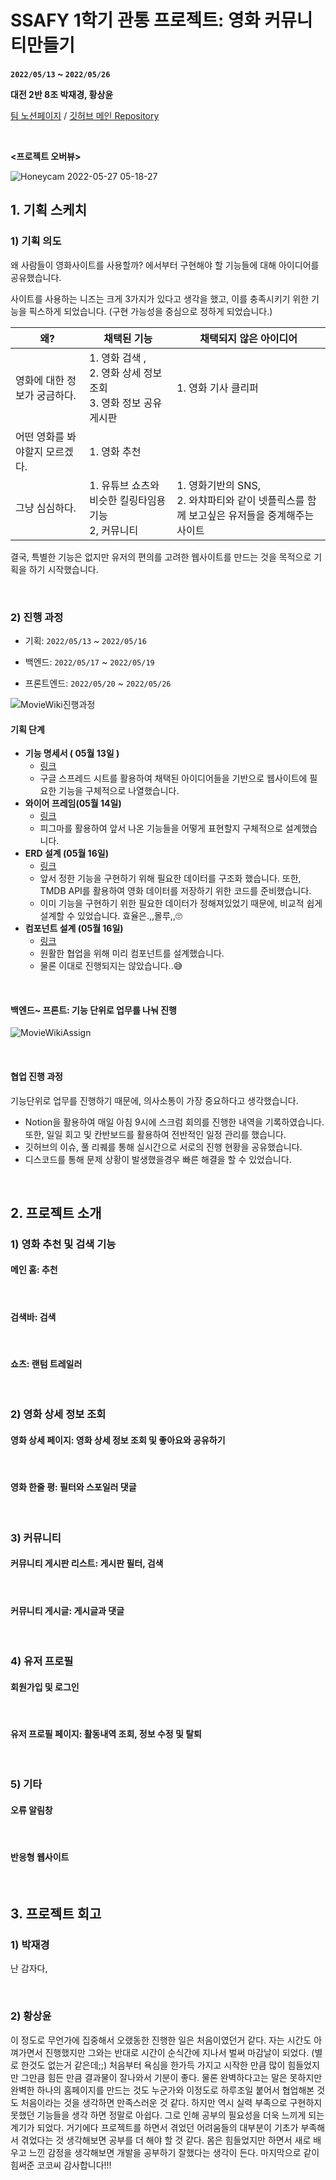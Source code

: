 # SSAFY 1학기 관통 프로젝트: 영화 커뮤니티만들기

 **`2022/05/13` ~ `2022/05/26`**

**대전 2반 8조 박재경, 황상윤**

[팀 노션페이지](https://evanescent-tuba-146.notion.site/d71f0e701e314d7abfcf72ede38fe8b6)  /  [깃허브 메인 Repository](https://github.com/JaeKP/MovieWiki)

<br>

**<프로젝트 오버뷰>**

![Honeycam 2022-05-27 05-18-27](https://raw.githubusercontent.com/shrewslampe/image_sever/master/img/Honeycam%202022-05-27%2005-18-27.gif)



## 1. 기획 스케치

### 1) 기획 의도

왜 사람들이 영화사이트를 사용할까? 에서부터 구현해야 할 기능들에 대해 아이디어를 공유했습니다. 

사이트를 사용하는 니즈는 크게 3가지가 있다고 생각을 했고, 이를 충족시키기 위한 기능을 픽스하게 되었습니다. (구현 가능성을 중심으로 정하게 되었습니다.)

| 왜?                            | 채택된 기능                                                  | 채택되지 않은 아이디어                                       |
| ------------------------------ | ------------------------------------------------------------ | ------------------------------------------------------------ |
| 영화에 대한 정보가 궁금하다.   | 1. 영화 검색 , <br />2. 영화 상세 정보 조회  <br />3. 영화 정보 공유 게시판 | 1. 영화 기사 클리퍼                                          |
| 어떤 영화를 봐야할지 모르겠다. | 1. 영화 추천                                                 |                                                              |
| 그냥 심심하다.                 | 1. 유튜브 쇼츠와 비슷한 킬링타임용 기능<br />2,  커뮤니티    | 1. 영화기반의 SNS, <br />2. 와챠파티와 같이 넷플릭스를 함께 보고싶은 유저들을 중계해주는 사이트 |

결국, 특별한 기능은 없지만 유저의 편의를 고려한 웹사이트를 만드는 것을 목적으로 기획을 하기 시작했습니다. 

<br>

### 2)  진행 과정

- 기획: `2022/05/13`  ~ `2022/05/16`

- 백엔드: `2022/05/17`  ~ `2022/05/19`

- 프론트엔드: `2022/05/20` ~ `2022/05/26`

![MovieWiki진행과정](https://raw.githubusercontent.com/JaeKP/image_repo/main/img/MovieWiki%EC%A7%84%ED%96%89%EA%B3%BC%EC%A0%95.png)

#### 기획 단계 

- **기능 명세서 ( 05월 13일 )**
  - [링크](https://docs.google.com/spreadsheets/d/13-9IrDFRCBZyD7dkMfqYZtNMpP68iiz1fK5H-jnfsAM/edit?usp=sharing)
  - 구글 스프레드 시트를 활용하여 채택된 아이디어들을 기반으로 웹사이트에 필요한 기능을 구체적으로 나열했습니다.
- **와이어 프레임(05월 14일)**
  - [링크](https://www.figma.com/file/CqrSKHWMJg6BryWXfnyvXL/%EB%91%98%EC%BD%94%EC%BD%94-team-library?node-id=0%3A1)
  - 피그마를 활용하여 앞서 나온 기능들을 어떻게 표현할지 구체적으로 설계했습니다. 
- **ERD 설계 (05월 16일)**
  - [링크](https://evanescent-tuba-146.notion.site/Project-65922167b74447a49f2d13dcb46b7352)
  - 앞서 정한 기능을 구현하기 위해 필요한 데이터를 구조화 했습니다. 또한, TMDB API를 활용하여 영화 데이터를 저장하기 위한 코드를 준비했습니다. 
  - 이미 기능을 구현하기 위한 필요한 데이터가 정해져있었기 때문에, 비교적 쉽게 설계할 수 있었습니다. 효율은.,,몰루,,🙄
- **컴포넌트 설계 (05월 16일)**
  - [링크](https://evanescent-tuba-146.notion.site/Project-65922167b74447a49f2d13dcb46b7352)
  - 원활한 협업을 위해 미리 컴포넌트를 설계했습니다.
  - 물론 이대로 진행되지는 않았습니다..😅

<br>

#### 백엔드~ 프론트:  기능 단위로 업무를 나눠 진행

![MovieWikiAssign](https://raw.githubusercontent.com/JaeKP/image_repo/main/img/MovieWikiAssign.png)

<br>

#### 협업 진행 과정

기능단위로 업무를 진행하기 때문에, 의사소통이 가장 중요하다고 생각했습니다. 

- Notion을 활용하여 매일 아침 9시에 스크럼 회의를 진행한 내역을 기록하였습니다. 또한, 일일 회고 및 칸반보드를 활용하여 전반적인 일정 관리를 했습니다.
- 깃허브의 이슈, 풀 리퀘를 통해 실시간으로 서로의 진행 현황을 공유했습니다.
- 디스코드를 통해 문제 상황이 발생했을경우 빠른 해결을 할 수 있었습니다. 

<br>

## 2. 프로젝트 소개

### 1) 영화 추천 및 검색 기능

#### 메인 홈: 추천

<br>

#### 검색바: 검색

<br>

#### 쇼츠: 랜텀 트레일러

<br>

### 2) 영화 상세 정보 조회

#### 영화 상세 페이지: 영화 상세 정보 조회 및 좋아요와 공유하기

<br>

#### 영화 한줄 평: 필터와 스포일러 댓글

<br>

### 3) 커뮤니티 

#### 커뮤니티 게시판 리스트: 게시판 필터, 검색

<br>

#### 커뮤니티 게시글: 게시글과 댓글

<br>

### 4) 유저 프로필

#### 회원가입 및 로그인

<br>

#### 유저 프로필 페이지: 활동내역 조회, 정보 수정 및 탈퇴

<br>

### 5) 기타

#### 오류 알림창 

<br>

#### 반응형 웹사이트

<br>

## 3. 프로젝트 회고 

### 1)  박재경

난 감자다, 

<br>

### 2) 황상윤

이 정도로 무언가에 집중해서 오랬동한 진행한 일은 처음이였던거 같다. 자는 시간도 아껴가면서 진행했지만 그와는 반대로 시간이 순식간에 지나서 벌써 마감날이 되었다. (별로 한것도 없는거 같은데;;)  처음부터 욕심을 한가득 가지고 시작한 만큼 많이 힘들었지만 그만큼 힘든 만큼 결과물이 잘나와서 기분이 좋다. 물론 완벽하다고는 말은 못하지만 완벽한 하나의 홈페이지를 만드는 것도 누군가와 이정도로 하루조일 붙어서 협업해본 것도 처음이라는 것을 생각하면 만족스러운 것 같다. 하지만 역시 실력 부족으로 구현하지 못했던 기능들을 생각 하면 정말로 아쉽다. 그로 인해 공부의 필요성을 더욱 느끼게 되는 계기가 되었다. 거기에다 프로젝트를 하면서 겪었던 어려움들의 대부분이 기초가 부족해서 겪었다는 것 생각해보면 공부를 더 해야 할 것 같다. 몸은 힘들었지만 하면서 새로 배우고 느낀 감정을 생각해보면 개발을 공부하기 잘했다는 생각이 든다. 마지막으로 같이 힘써준 코코씨 감사합니다!!!